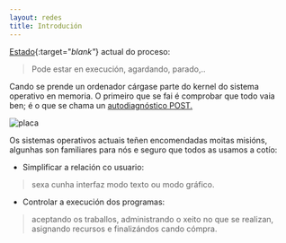 ```yaml
---
layout: redes
title: Introdución
---
```





[Estado]({{site.url}}/planificar/03estadosprocesos){:target="_blank"_}  actual do proceso:

> Pode estar en execución, agardando, parado,..

Cando se prende un ordenador cárgase parte do kernel do sistema operativo en memoria. O primeiro que se fai é comprobar que todo vaia ben; é o que se chama un [autodiagnóstico POST.]({{site.url}}/som/05autodiagnostico)




 <img alt="placa" src="http://www.howtogeek.com/wp-content/uploads/2011/03/650x300xbanner11.png.pagespeed.gp+jp+jw+pj+js+rj+rp+rw+ri+cp+md.ic.ArQADmzm7i.png"/>

 Os sistemas operativos actuais teñen encomendadas moitas misións, algunhas son familiares para nós e seguro que todos as usamos a cotío:

* Simplificar a relación co usuario:

>   sexa cunha interfaz modo texto ou modo gráfico.

* Controlar a execución dos programas:

>   aceptando os traballos, administrando o xeito no que se realizan, asignando recursos e finalizándos cando cómpra.
